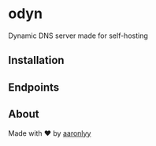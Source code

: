 # odyn

Dynamic DNS server made for self-hosting

## Installation

## Endpoints

## About

Made with ♥ by [aaronlyy](https://github.com/aaronlyy)
